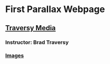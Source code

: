 # First Parallax Webpage

## [Traversy Media](https://www.youtube.com/c/TraversyMedia)

### Instructor: Brad Traversy

### [Images](https://www.pexels.com/)
